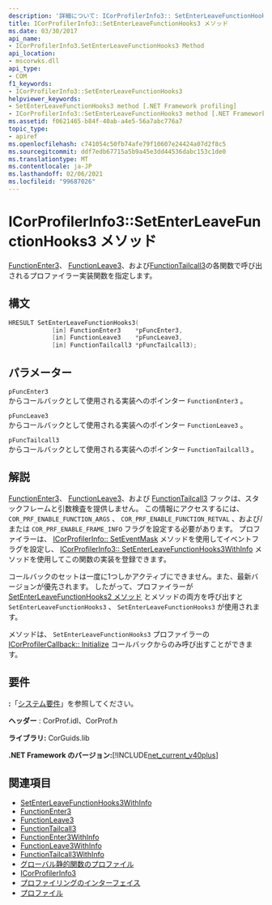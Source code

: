 ```yaml
---
description: '詳細について: ICorProfilerInfo3:: SetEnterLeaveFunctionHooks3 メソッド'
title: ICorProfilerInfo3::SetEnterLeaveFunctionHooks3 メソッド
ms.date: 03/30/2017
api_name:
- ICorProfilerInfo3.SetEnterLeaveFunctionHooks3 Method
api_location:
- mscorwks.dll
api_type:
- COM
f1_keywords:
- ICorProfilerInfo3::SetEnterLeaveFunctionHooks3
helpviewer_keywords:
- SetEnterLeaveFunctionHooks3 method [.NET Framework profiling]
- ICorProfilerInfo3::SetEnterLeaveFunctionHooks3 method [.NET Framework profiling]
ms.assetid: f0621465-b84f-40ab-a4e5-56a7abc776a7
topic_type:
- apiref
ms.openlocfilehash: c741054c50fb74afe79f10607e24424a07d2f8c5
ms.sourcegitcommit: ddf7edb67715a5b9a45e3dd44536dabc153c1de0
ms.translationtype: MT
ms.contentlocale: ja-JP
ms.lasthandoff: 02/06/2021
ms.locfileid: "99687026"
---
```

# <a name="icorprofilerinfo3setenterleavefunctionhooks3-method"></a>ICorProfilerInfo3::SetEnterLeaveFunctionHooks3 メソッド

[FunctionEnter3](functionenter3-function.md)、 [FunctionLeave3](functionleave3-function.md)、および[FunctionTailcall3](functiontailcall3-function.md)の各関数で呼び出されるプロファイラー実装関数を指定します。  
  
## <a name="syntax"></a>構文  
  
```cpp  
HRESULT SetEnterLeaveFunctionHooks3(  
            [in] FunctionEnter3    *pFuncEnter3,  
            [in] FunctionLeave3    *pFuncLeave3,  
            [in] FunctionTailcall3 *pFuncTailcall3);  
```  
  
## <a name="parameters"></a>パラメーター  

 `pFuncEnter3`  
 からコールバックとして使用される実装へのポインター `FunctionEnter3` 。  
  
 `pFuncLeave3`  
 からコールバックとして使用される実装へのポインター `FunctionLeave3` 。  
  
 `pFuncTailcall3`  
 からコールバックとして使用される実装へのポインター `FunctionTailcall3` 。  
  
## <a name="remarks"></a>解説  

 [FunctionEnter3](functionenter3-function.md)、 [FunctionLeave3](functionleave3-function.md)、および [FunctionTailcall3](functiontailcall3-function.md) フックは、スタックフレームと引数検査を提供しません。 この情報にアクセスするには、 `COR_PRF_ENABLE_FUNCTION_ARGS` 、 `COR_PRF_ENABLE_FUNCTION_RETVAL` 、および/または  `COR_PRF_ENABLE_FRAME_INFO` フラグを設定する必要があります。 プロファイラーは、 [ICorProfilerInfo:: SetEventMask](icorprofilerinfo-seteventmask-method.md) メソッドを使用してイベントフラグを設定し、 [ICorProfilerInfo3:: SetEnterLeaveFunctionHooks3WithInfo](icorprofilerinfo3-setenterleavefunctionhooks3withinfo-method.md) メソッドを使用してこの関数の実装を登録できます。  
  
 コールバックのセットは一度に1つしかアクティブにできません。また、最新バージョンが優先されます。 したがって、プロファイラーが [SetEnterLeaveFunctionHooks2 メソッド](icorprofilerinfo2-setenterleavefunctionhooks2-method.md) とメソッドの両方を呼び出すと `SetEnterLeaveFunctionHooks3` 、 `SetEnterLeaveFunctionHooks3` が使用されます。  
  
 メソッドは、 `SetEnterLeaveFunctionHooks3` プロファイラーの [ICorProfilerCallback:: Initialize](icorprofilercallback-initialize-method.md) コールバックからのみ呼び出すことができます。  
  
## <a name="requirements"></a>要件  

 **:**「[システム要件](../../get-started/system-requirements.md)」を参照してください。  
  
 **ヘッダー** : CorProf.idl、CorProf.h  
  
 **ライブラリ:** CorGuids.lib  
  
 **.NET Framework のバージョン:**[!INCLUDE[net_current_v40plus](../../../../includes/net-current-v40plus-md.md)]  
  
## <a name="see-also"></a>関連項目

- [SetEnterLeaveFunctionHooks3WithInfo](icorprofilerinfo3-setenterleavefunctionhooks3withinfo-method.md)
- [FunctionEnter3](functionenter3-function.md)
- [FunctionLeave3](functionleave3-function.md)
- [FunctionTailcall3](functiontailcall3-function.md)
- [FunctionEnter3WithInfo](functionenter3withinfo-function.md)
- [FunctionLeave3WithInfo](functionleave3withinfo-function.md)
- [FunctionTailcall3WithInfo](functiontailcall3withinfo-function.md)
- [グローバル静的関数のプロファイル](profiling-global-static-functions.md)
- [ICorProfilerInfo3](icorprofilerinfo3-interface.md)
- [プロファイリングのインターフェイス](profiling-interfaces.md)
- [プロファイル](index.md)

